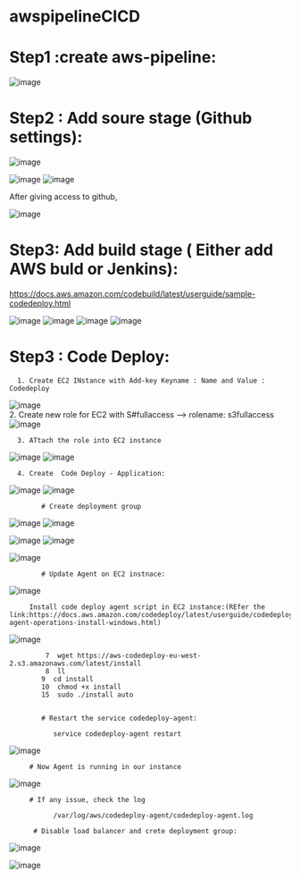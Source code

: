# awspipelineCICD
# Step1 :create aws-pipeline:


![image](https://user-images.githubusercontent.com/54719289/110517075-64884e80-8130-11eb-8d2f-363462c0890b.png)

# Step2 : Add soure stage (Github settings):


![image](https://user-images.githubusercontent.com/54719289/110518081-ac5ba580-8131-11eb-9a33-92a56764b3ae.png)

![image](https://user-images.githubusercontent.com/54719289/110517839-60106580-8131-11eb-9a09-b8c7a6d93692.png)
![image](https://user-images.githubusercontent.com/54719289/110517883-6f8fae80-8131-11eb-8a3f-a38dcf2519ef.png)

   After giving access to github,
  
  ![image](https://user-images.githubusercontent.com/54719289/110518801-97cbdd00-8132-11eb-8690-a44f80154e29.png)

# Step3: Add build stage ( Either add AWS buld or Jenkins):

https://docs.aws.amazon.com/codebuild/latest/userguide/sample-codedeploy.html

![image](https://user-images.githubusercontent.com/54719289/110523470-22fba180-8138-11eb-9f0c-9a86e78a8e7d.png)
![image](https://user-images.githubusercontent.com/54719289/110523538-3eff4300-8138-11eb-9839-8119bb21d748.png)
![image](https://user-images.githubusercontent.com/54719289/110523598-56d6c700-8138-11eb-848a-73fec53c69e6.png)
![image](https://user-images.githubusercontent.com/54719289/110526854-4fb1b800-813c-11eb-8e0c-df1d363a86d6.png)


# Step3 : Code Deploy:

      1. Create EC2 INstance with Add-key Keyname : Name and Value : Codedeploy
  ![image](https://user-images.githubusercontent.com/54719289/110528525-3f024180-813e-11eb-9024-3be00fe47a06.png)   
      2. Create new role for EC2 with S#fullaccess --> rolename: s3fullaccess
   ![image](https://user-images.githubusercontent.com/54719289/110528421-26922700-813e-11eb-9c1e-bc11662a17ca.png)
   
      3. ATtach the role into EC2 instance
   ![image](https://user-images.githubusercontent.com/54719289/110528831-92748f80-813e-11eb-9ed5-8656ef5539f3.png)
   ![image](https://user-images.githubusercontent.com/54719289/110528937-ac15d700-813e-11eb-8bce-e7bd44a896a6.png)


      4. Create  Code Deploy - Application:
![image](https://user-images.githubusercontent.com/54719289/110536778-dcae3e80-8147-11eb-9ce3-7519912eb71a.png)
![image](https://user-images.githubusercontent.com/54719289/110536964-13845480-8148-11eb-85f4-fc683cb329e8.png)

            # Create deployment group
![image](https://user-images.githubusercontent.com/54719289/110537172-55ad9600-8148-11eb-9821-9dcd69d919cc.png)
![image](https://user-images.githubusercontent.com/54719289/110538000-7a563d80-8149-11eb-95ad-ca1ac4a46fc5.png)

![image](https://user-images.githubusercontent.com/54719289/110538354-f8b2df80-8149-11eb-87dd-b44243962872.png)
![image](https://user-images.githubusercontent.com/54719289/110538481-1a13cb80-814a-11eb-81de-f6eb236da3b3.png)


![image](https://user-images.githubusercontent.com/54719289/110539175-ea18f800-814a-11eb-9aa7-72d2a5cfc53f.png)

            # Update Agent on EC2 instnace:
            
![image](https://user-images.githubusercontent.com/54719289/110539343-2187a480-814b-11eb-8180-3c8555761b15.png)

         Install code deploy agent script in EC2 instance:(REfer the link:https://docs.aws.amazon.com/codedeploy/latest/userguide/codedeploy-agent-operations-install-windows.html)
         
         
![image](https://user-images.githubusercontent.com/54719289/110538141-a5d92800-8149-11eb-9d53-6ab99aed8e65.png)


             7  wget https://aws-codedeploy-eu-west-2.s3.amazonaws.com/latest/install
             8  ll
            9  cd install
            10  chmod +x install
            15  sudo ./install auto
            
            
            # Restart the service codedeploy-agent:
            
               service codedeploy-agent restart
               
  ![image](https://user-images.githubusercontent.com/54719289/110542577-37976400-814f-11eb-8a45-e69e3e4c7ca8.png)
  
         # Now Agent is running in our instance
  
  ![image](https://user-images.githubusercontent.com/54719289/110543016-c99f6c80-814f-11eb-85b9-874df826dfd2.png)


         # If any issue, check the log
         
               /var/log/aws/codedeploy-agent/codedeploy-agent.log
               
          # Disable load balancer and crete deployment group:
          
   ![image](https://user-images.githubusercontent.com/54719289/110543617-8db8d700-8150-11eb-85d4-760cb477b7b2.png)

   ![image](https://user-images.githubusercontent.com/54719289/110543880-e4261580-8150-11eb-8ead-cac9ee4529db.png)

       
  


